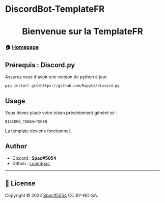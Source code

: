 # DiscordBot-TemplateFR
<h1 align="center">Bienvenue sur la TemplateFR</h1>

### 🏠 [Homepage](https://github.com/LoanSpac/DiscordBot-TemplateFR/blob/Code/README.md)

## Prérequis : Discord.py

Assurez vous d'avoir une version de python à jour.

```pip install git+https://github.com/Rapptz/discord.py```

## Usage

Vous devez placé votre token précédement généré ici :

```DISCORD_TOKEN=TOKEN```

La template deviens fonctionnel.

## Author

* Discord : **Spac#5054**
* Github : [LoanSpac](https://github.com/LoanSpac)

***
## 📝 License

Copyright © 2022 [Spac#5054](https://github.com/LoanSpac) CC BY-NC-SA.<br />
